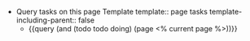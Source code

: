 - Query tasks on this page Template
  template:: page tasks
  template-including-parent:: false
	- {{query (and (todo todo doing) (page <% current page %>))}}